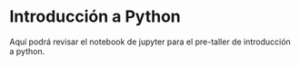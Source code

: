 # Introducción a Python
Aquí podrá revisar el notebook de jupyter para el pre-taller de introducción a python.
